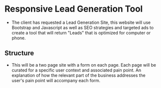 # Responsive Lead Generation Tool

- The client has requested a Lead Generation Site, this website will use Bootstrap and Javascript as well as SEO strategies and targeted ads to create a tool that will return "Leads" that is optimized for computer or phone.

## Structure

- This will be a two page site with a form on each page. Each page will be curated for a specific user context and associated pain point. An explanation of how the relevant part of the business addresses the user's pain point will accompany each form.

